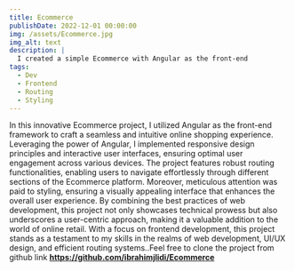 ```yaml
---
title: Ecommerce
publishDate: 2022-12-01 00:00:00
img: /assets/Ecommerce.jpg
img_alt: text
description: |
  I created a simple Ecommerce with Angular as the front-end 
tags:
  - Dev
  - Frontend
  - Routing
  - Styling
---
```


In this innovative Ecommerce project, I utilized Angular as the front-end framework to craft a seamless and intuitive online shopping experience. Leveraging the power of Angular, I implemented responsive design principles and interactive user interfaces, ensuring optimal user engagement across various devices. The project features robust routing functionalities, enabling users to navigate effortlessly through different sections of the Ecommerce platform. Moreover, meticulous attention was paid to styling, ensuring a visually appealing interface that enhances the overall user experience. By combining the best practices of web development, this project not only showcases technical prowess but also underscores a user-centric approach, making it a valuable addition to the world of online retail. With a focus on frontend development, this project stands as a testament to my skills in the realms of web development, UI/UX design, and efficient routing systems..Feel free to clone the project from github link <strong>https://github.com/ibrahimjlidi/Ecommerce</strong>